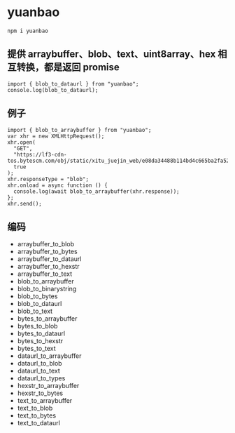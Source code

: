 # yuanbao

```code
npm i yuanbao
```

## 提供 arraybuffer、blob、text、uint8array、hex 相互转换，都是返回 promise

```code
import { blob_to_dataurl } from "yuanbao";
console.log(blob_to_dataurl);
```

## 例子

```code
import { blob_to_arraybuffer } from "yuanbao";
var xhr = new XMLHttpRequest();
xhr.open(
  "GET",
  "https://lf3-cdn-tos.bytescm.com/obj/static/xitu_juejin_web/e08da34488b114bd4c665ba2fa520a31.svg",
  true
);
xhr.responseType = "blob";
xhr.onload = async function () {
  console.log(await blob_to_arraybuffer(xhr.response));
};
xhr.send();
```

## 编码

- arraybuffer_to_blob
- arraybuffer_to_bytes
- arraybuffer_to_dataurl
- arraybuffer_to_hexstr
- arraybuffer_to_text
- blob_to_arraybuffer
- blob_to_binarystring
- blob_to_bytes
- blob_to_dataurl
- blob_to_text
- bytes_to_arraybuffer
- bytes_to_blob
- bytes_to_dataurl
- bytes_to_hexstr
- bytes_to_text
- dataurl_to_arraybuffer
- dataurl_to_blob
- dataurl_to_text
- dataurl_to_types
- hexstr_to_arraybuffer
- hexstr_to_bytes
- text_to_arraybuffer
- text_to_blob
- text_to_bytes
- text_to_dataurl
